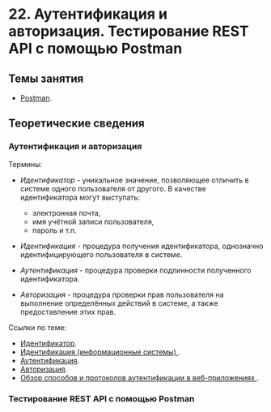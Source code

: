 # 22. Аутентификация и авторизация. Тестирование REST API с помощью Postman

## Темы занятия

- [Postman](https://www.getpostman.com/products).

## Теоретические сведения

### Аутентификация и авторизация

Термины:

- _Идентификатор_ - уникальное значение, позволяющее отличить в системе
одного пользователя от другого. В качестве идентификатора могут выступать:

  - электронная почта,
  - имя учётной записи пользователя,
  - пароль и т.п.

- _Идентификация_ - процедура получения идентификатора, однозначно 
идентифицирующего пользователя в системе.

- _Аутентификация_ - процедура проверки подлинности полученного идентификатора.

- _Авторизация_ - процедура проверки прав пользователя на выполнение 
определённых действий в системе, а также предоставление этих прав.

Ссылки по теме:

- [Идентификатор](https://ru.wikipedia.org/wiki/Идентификатор).
- [Идентификация (информационные системы)
](https://ru.wikipedia.org/wiki/Идентификация_(информационные_системы)).
- [Аутентификация](https://ru.wikipedia.org/wiki/Аутентификация).
- [Авторизация](https://ru.wikipedia.org/wiki/Авторизация).
- [Обзор способов и протоколов аутентификации в веб-приложениях
](https://habr.com/ru/company/dataart/blog/262817).

### Тестирование REST API с помощью Postman